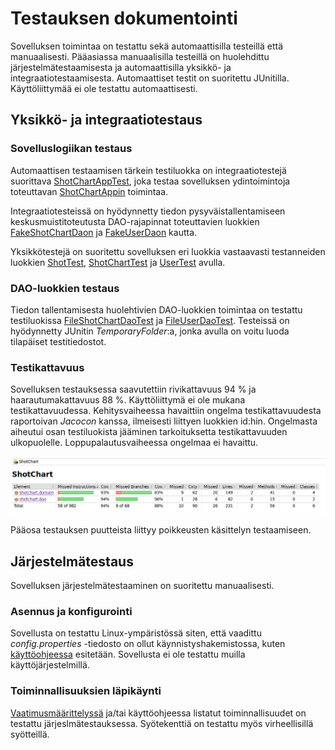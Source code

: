 # Testauksen dokumentointi

Sovelluksen toimintaa on testattu sekä automaattisilla testeillä että manuaalisesti. Pääasiassa manuaalisilla testeillä on huolehdittu järjestelmätestaamisesta ja 
automaattisilla yksikkö- ja integraatiotestaamisesta. Automaattiset testit on suoritettu JUnitilla. Käyttöliittymää ei ole testattu automaattisesti.

## Yksikkö- ja integraatiotestaus

### Sovelluslogiikan testaus

Automaattisen testaamisen tärkein testiluokka on integraatiotestejä suorittava [ShotChartAppTest](https://github.com/Deemusc/ot-harjoitustyo/blob/master/Shot_chart/src/test/java/shotchart/domain/ShotChartAppTest.java),
joka testaa sovelluksen ydintoimintoja toteuttavan [ShotChartAppin](https://github.com/Deemusc/ot-harjoitustyo/blob/master/Shot_chart/src/main/java/shotchart/domain/ShotChartApp.java)
toimintaa.

Integraatiotesteissä on hyödynnetty tiedon pysyväistallentamiseen keskusmuistitoteutusta DAO-rajapinnat toteuttavien luokkien [FakeShotChartDaon](https://github.com/Deemusc/ot-harjoitustyo/blob/master/Shot_chart/src/test/java/shotchart/domain/FakeShotChartDao.java)
ja [FakeUserDaon](https://github.com/Deemusc/ot-harjoitustyo/blob/master/Shot_chart/src/test/java/shotchart/domain/FakeUserDao.java) kautta.

Yksikkötestejä on suoritettu sovelluksen eri luokkia vastaavasti testanneiden luokkien [ShotTest](https://github.com/Deemusc/ot-harjoitustyo/blob/master/Shot_chart/src/test/java/shotchart/domain/ShotTest.java),
[ShotChartTest](https://github.com/Deemusc/ot-harjoitustyo/blob/master/Shot_chart/src/test/java/shotchart/domain/ShotChartTest.java) ja [UserTest](https://github.com/Deemusc/ot-harjoitustyo/blob/master/Shot_chart/src/test/java/shotchart/domain/UserTest.java)
avulla.

### DAO-luokkien testaus

Tiedon tallentamisesta huolehtivien DAO-luokkien toimintaa on testattu testiluokissa [FileShotChartDaoTest](https://github.com/Deemusc/ot-harjoitustyo/blob/master/Shot_chart/src/test/java/shotchart/dao/FileShotChartDaoTest.java)
ja [FileUserDaoTest](https://github.com/Deemusc/ot-harjoitustyo/blob/master/Shot_chart/src/test/java/shotchart/dao/FileUserDaoTest.java). Testeissä on hyödynnetty JUnitin
*TemporaryFolder*:a, jonka avulla on voitu luoda tilapäiset testitiedostot. 

### Testikattavuus

Sovelluksen testauksessa saavutettiin rivikattavuus 94 % ja haarautumakattavuus 88 %. Käyttöliittymä ei ole mukana testikattavuudessa. Kehitysvaiheessa havaittiin ongelma
testikattavuudesta raportoivan *Jacocon* kanssa, ilmeisesti liittyen luokkien id:hin. Ongelmasta aiheutui osan testiluokista jääminen tarkoituksetta testikattavuuden ulkopuolelle.
Loppupalautusvaiheessa ongelmaa ei havaittu.

![](https://github.com/Deemusc/ot-harjoitustyo/blob/master/Shot_chart/dokumentaatio/kuvat/testikattavuus.png)

Pääosa testauksen puutteista liittyy poikkeusten käsittelyn testaamiseen.

## Järjestelmätestaus

Sovelluksen järjestelmätestaaminen on suoritettu manuaalisesti.

### Asennus ja konfigurointi

Sovellusta on testattu Linux-ympäristössä siten, että vaadittu *config.properties* -tiedosto on ollut käynnistyshakemistossa, kuten [käyttöohjeessa](https://github.com/Deemusc/ot-harjoitustyo/blob/master/Shot_chart/dokumentaatio/kayttoohje.md)
esitetään. Sovellusta ei ole testattu muilla käyttöjärjestelmillä.

### Toiminnallisuuksien läpikäynti

[Vaatimusmäärittelyssä](https://github.com/Deemusc/ot-harjoitustyo/blob/master/Shot_chart/dokumentaatio/vaatimusmaarittely.md) ja/tai käyttöohjeessa listatut toiminnallisuudet
on testattu järjeslmätestauksessa. Syötekenttiä on testattu myös virheellisillä syötteillä.

